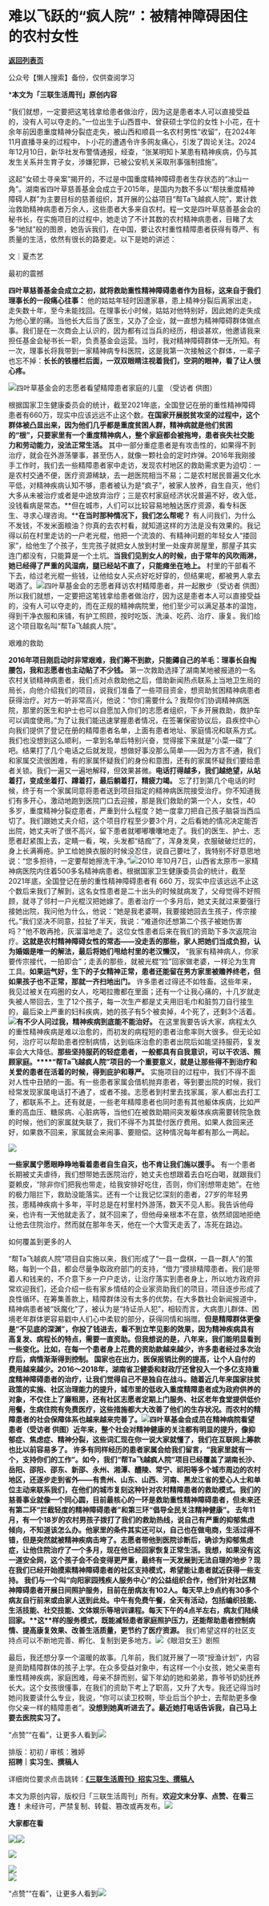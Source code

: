 # 难以飞跃的“疯人院”：被精神障碍困住的农村女性

[**返回列表页**](/gzh/三联生活周刊)

公众号【懒人搜索】备份，仅供查阅学习

***本文为「三联生活周刊」原创内容**

  
  
“我们就想，一定要把这笔钱拿给患者做治疗，因为这是患者本人可以直接受益的，没有人可以夺走的。”一位出生于山西晋中、曾获硕士学位的女性卜小花，在十余年前因患重度精神分裂症走失，被山西和顺县一名农村男性“收留”，在2024年11月直播寻亲的过程中，卜小花的遭遇令许多网友痛心，引发了舆论关注。2024年12月10日，新华社发布警情通报，经查，“张某明知卜某患有精神疾病，仍与其发生关系并生育子女，涉嫌犯罪，已被公安机关采取刑事强制措施”。

这起“女硕士寻亲案”揭开的，不过是中国重度精神障碍患者生存状态的“冰山一角”。湖南省四叶草慈善基金会成立于2015年，是国内为数不多以“帮扶重度精神障碍人群”为主要目标的慈善组织，其开展的公益项目“帮Ta飞越疯人院”，累计救治救助精神病患者万余人，这些患者大多来自农村。程一文是四叶草慈善基金会的秘书长，在实施项目的过程中，她走访了不计其数的农村精神病患者，目睹了太多“地狱”般的图景，她告诉我们，在中国，要让农村重性精障患者获得有尊严、有质量的生活，依然有很长的路要走。以下是她的讲述：

  
  
文｜夏杰艺

最初的震撼

**四叶草慈善基金会成立之初，就将救助重性精神障碍患者作为目标，这来自于我们理事长的一段痛心往事：**
他的姑姑年轻时因遭家暴，患上精神分裂后离家出走，走失数十年，至今未能找回。在理事长小时候，姑姑对他特别好，因此她的走失成为他心里的痛。当他长大后当了医生，又办了企业，就一直想为精神障碍群体做点事。我们是在一次商会上认识的，因为都有过当兵的经历，相谈甚欢，他邀请我来担任基金会秘书长一职，负责基金会运营。当时，我对精神障碍群体一无所知。有一次，理事长将我带到一家精神病专科医院，这是我第一次接触这个群体，一辈子也忘不掉：**长长的铁栅栏后面，一双双眼睛注视着我们，空洞的眼神，看了让人很心疼。**

![](https://mmbiz.qpic.cn/sz_mmbiz_png/XnMeqb0xcz7emic5GQ1gKfIGaicMSHuhZw4NJRorCNAQkwWEo1ibYFeia2UiaZ8uiaF5LibnZhnLOiccaTWCjZhvSZktJQ/640?wx_fmt=png&from;=appmsg)四叶草基金会的志愿者看望精障患者家庭的儿童
（受访者 供图）

根据国家卫生健康委员会的统计，截至2021年底，全国登记在册的重性精神障碍患者有660万，现实中应该远远不止这个数。**在国家开展脱贫攻坚的过程中，这个群体被凸显出来，因为他们几乎都是重度贫困人群，精神病就是他们贫困的“根”，只要家里有一个重度精神病人，整个家庭都会被拖垮，患者丧失社交能力和劳动能力，没法正常生活。**
其中一部分重症患者是有攻击性的，如果得不到治疗，就会在外游荡肇事，甚至伤人，就像一颗社会的定时炸弹。2016年我刚接手工作时，我们去一些精障患者家中走访，发现农村地区的救助需求更为迫切：一是农村交通不便，医疗资源稀缺，去一趟医院相当不易；二是农村居民普遍文化水平低，对精神疾病认知不够，患者被认为是“疯子”，被家人放养，自生自灭，他们大多从未被治疗或者是中途放弃治疗；三是农村家庭经济状况普遍不好，收入低，没钱看病是常态。**但在城市，人们可以比较容易地触达医疗资源，看专科医生、寻求心理咨询。****在当时那种情况下，我们怎么帮呢？**
有人问我们，为什么不发钱，不发米面粮油？你真的去农村看，就知道这样的方法是没有效果的。我记得以前在村里走访的一户老光棍，他把一个流浪的、有精神问题的年轻女人“搂回家”，给他生了个孩子，生完孩子就把女人放到村里一处废弃房屋里，那屋子其实连门都没有，只能算是一个土坑。**当我们见到女人的时候，由于常年的风吹雨淋，她已经得了严重的风湿病，腿已经站不直了，只能瘫坐在地上。**
村里的干部看不下去，给过老光棍一些钱，让他给女人买点好吃好穿的，但结果呢，都被男人拿去喝酒了。![](https://mmbiz.qpic.cn/sz_mmbiz_png/XnMeqb0xcz7emic5GQ1gKfIGaicMSHuhZwPbjicrN0PhRLjb1fGIxOYBdXj0zYY3zr8w9QjGe5qHZcH48p7JMlpOA/640?wx_fmt=png&from;=appmsg)四叶草基金会的志愿者拜访农村精障患者，并一起散步（受访者
供图）所以我们就想，一定要把这笔钱拿给患者做治疗，因为这是患者本人可以直接受益的，没有人可以夺走的，而在正规的精神病院里，他们至少可以满足基本的温饱，得到干净衣服和床铺，有护工照顾，按时吃饭、洗澡、吃药、治疗、康复。我们给这个项目取名叫“帮Ta飞越疯人院”。

艰难的救助

**2016年项目刚启动时非常艰难，我们筹不到款，只能薅自己的羊毛：理事长自掏腰包，我和志愿者也主动贴了不少钱。**
第一次救助选择了湖南某地被报道的一名农村关锁精神病患者，我们点对点救助他之后，借助新闻热点联系上当地卫生局的局长，向他介绍我们的项目，说我们准备了一些项目资金，想资助贫困精神病患者获得治疗。对方一听非常高兴，他说：“你们需要什么？我帮你们协调精神病医院，那里的医生和护士也可以自愿加入你们的志愿者组织，下乡开展救助，救护车可以调度使用。”为了让我们能迅速掌握患者情况，在签署保密协议后，县疾控中心向我们提供了登记在册的精障患者名单，上面有患者地址、家庭情况和联系方式。我们也没想到这么顺利，一拿到名单后特别兴奋，觉得接下来就是“小菜一碟”了吧。结果打了几个电话之后就发现，想做好事没那么简单——因为方言不通，我们和家属交流很困难，有的家属怀疑我们的身份和意图，还有的家属怀疑我们要给患者关锁。我们一遍又一遍地解释，但效果甚微。**电话打得越多，我们越绝望，从站着打，变成坐着打、蹲着打，最后躺着打，精疲力竭。**
忘了打到第几个电话的时候，终于有一个家属同意将患者送到项目指定的精神病医院接受治疗。你不知道我们有多开心，激动地跑到医院门口去迎接，那是我们救助的第一个人，女性，40多岁，重度精神分裂症患者，严重到什么程度？她一度拿刀把自己孩子脑袋当西瓜切了。我们跟她丈夫介绍，这个项目疗程至少要3个月，之后看她的情况决定能否出院，她丈夫听了很不高兴，留下患者就嘟嘟囔囔地走了。我们的医生、护士、志愿者赶紧围上去，定睛一看，唉，头发都“结痂”了，浑身发臭，衣服破破烂烂的，身上长满褥疮。护工给她换衣服的时候没忍住，说自己要吐了，我特别不好意思地说：“您多担待，一定要帮她擦洗干净。”![](https://mmbiz.qpic.cn/sz_mmbiz_png/XnMeqb0xcz7emic5GQ1gKfIGaicMSHuhZwtm3Jia4w5SC0qKtY8KF0IENoq4LxoYdgtF3CG5TM4FJR3iarhR7I60fQ/640?wx_fmt=png&from;=appmsg)2010
年10月7日，山西省太原市一家精神病医院内住着500多名精神病患者。根据国家卫生健康委员会的统计，截至 2021年底，全国登记在册的重性精神障碍患者有
660
万，现实中应该远远不止这个数后来我们了解到，这名女性患者是二十出头的时候就病发了，父母觉得不好照顾，就寻了邻村一户光棍汉把她嫁了。患者治疗一个多月后，她丈夫就过来要强行接她出院，我问他为什么，他说：“她是我老婆啊，我要接她回去生孩子，传宗接代。”我们坚决不同意，拉扯了半天，我说：“难道你还想第二个孩子被她伤害吗？”他不敢再抢，灰溜溜地走了。这位女性患者后来在我们的资助下多次返院治疗。**这就是农村精神障碍女性的常态——没走丢的那些，家人把她们当成负担，认为婚姻是唯一的解法，最后将她们甩给村里的老汉懒汉，**
“我家有精神病人，你家要传宗接代，一拍即合”；走丢的那些，就被光棍“捡”回家做老婆，一样沦为生育工具。**如果运气好，生下的子女精神正常，患者还能留在男方家里被赡养终老，但如果孩子也不正常，那就一齐扫地出门。**
许多患者过得还不如牲畜。这些年来，我见过被关在鸡圈的女人，吃喝拉撒都在里面；还有一个让我心痛的，十几岁就走失被人带回去，生了12个孩子，每一次生产都是丈夫用旧毛巾和脏剪刀自行接生的，最后染上严重的妇科疾病，她的孩子有5个被卖掉，4个死了，还剩3个活着。![](https://mmbiz.qpic.cn/mmbiz_jpg/c2Sib3Mp7pOPB5KOnV4fJoTicY4wEpQqRwVEkqgJ8yMkAiaibb0A1LSlfibwsZicDsuyTE9laE14NvmibuBzx90DKLPAw/640?wx_fmt=jpeg&from;=appmsg)**有不少人问过我，精神疾病到底能不能治好。**
在这里我要告诉大家，病程太久的重性精神疾病是难以治愈的，而初发的病程短的患者治愈率则大很多。但无论如何，治疗可以帮助患者控制病情，达到临床治愈的患者出院后如能坚持服药，复发率会大大降低。**那些坚持服药的轻症患者，一般都具有自我意识，可以干农活、照顾家庭。****“帮Ta飞越疯人院”项目的一个重要意义，就是让那些得不到治疗和关爱的患者在活着的时候，得到庇护和尊严。**
实施项目的过程中，我们不得不面对人性中丑陋的一面。有一些患者家属会借机抛弃患者，等到要出院的时候，我们经常发现家属电话打不通了，或者不接。志愿者到村里去找家属，家人都出去打工了，都联系不上。还有就是，一些老年精障患者也同时患有其他躯体疾病，比如严重的高血压、糖尿病、心脏病等，当他们在被救助期间突发躯体疾病需要转院急救的时候，他们的家属就失联了，我们不得不为其垫付医疗费用。如果人救回来还好，如果救不回来，家属就会来闹事、要赔偿。这种情况每年都有那么一两起。

![](https://mmbiz.qpic.cn/sz_mmbiz_png/XnMeqb0xcz7emic5GQ1gKfIGaicMSHuhZwdvHv3r2yttK9BE9lQVAQiagEdfRSBSeDLjwIrKkqRibtrWaJcroKfZxg/640?wx_fmt=png&from;=appmsg)

**一些家属宁愿眼睁睁地看着患者自生自灭，也不肯让我们施以援手。**
有一个患者长期被丈夫虐待，我们想带她去医院治疗，她丈夫也想跟着去白吃白喝，就跟我们耍赖皮，“除非你们把我也带走，给我安排好吃住，否则，你们别想带走她”。在他的极力阻拦下，救助没能落实。还有一个让我记忆深刻的患者，27岁的年轻男孩，患精神疾病十多年，平时总是在村里村外游荡，数天不见人影。我告诉他母亲，也许有一天他就走丢了，就不回来了，但他母亲根本不在意，依然顽固地拒绝让他去住院治疗。然而就在那年冬天，他在一个大雪天走丢了，冻死在路边。

如何覆盖到更多的人

“帮Ta飞越疯人院”项目自实施以来，我们形成了“一县一盘棋，一县一群人”的策略，每到一个县，都会尽量争取政府部门的支持，“借力”摸排精障患者。我们是带着人和钱来的，不介意下乡一户户走访，让治疗落实到患者身上，所以地方政府非常欢迎我们，还会介绍一些有家乡情结的企业家资助我们的项目，项目逐步形成了良性循环。在筹集善款上，精障群体没有太多的优势。在大多数社会新闻报道中，精神病患者被“妖魔化”了，被认为是“持证杀人犯”，相较而言，大病患儿群体、困境老年群体更容易戳中人们心中柔软的部分，获得同情和捐赠。**但是精障群体更像是“不见底的深渊”，你投了钱进去，看不到立竿见影的效果，因为精神疾病具有高复发、病程长的特点，需要一直资助。****但我想说的是，八年来，我们能明显看到一些变化。比如，在每一个患者身上花费的资助款越来越少，许多患者经过多次治疗后，病情渐渐得到控制。**
国家也在出力，医保报销比例的提高，让个人自付的费用越来越少。2016〜2018年，湖南省卫健委和财政厅还曾投入一个多亿支持重度精神障碍患者的治疗，让我们觉得自己不是独自在战斗。随着近几年来国家扶贫政策的实施、社区治理能力的提升，城市里的低收入重度精障患者成为政府供养的对象，不仅住上了廉租房，还有社区志愿者定期上门服务、社区老年食堂提供低价用餐，生病住院有免费医疗，这些措施都大大改善了他们的生存状况。而农村的精障患者的社会保障体系也越来越来完善了。![](https://mmbiz.qpic.cn/sz_mmbiz_jpg/XnMeqb0xcz7emic5GQ1gKfIGaicMSHuhZwstS1q6IwiaPMuxx8lfSH5Kg0K5bbbMCFGfy3ePPvqwegia1dfH7GlB5w/640?wx_fmt=jpeg&from;=appmsg)四叶草基金会成员在精神病院看望患者（受访者
供图）**近年来，整个社会对精神健康的关注都有明显的提升，像抑郁症、焦虑症、精神分裂，这些词汇现在你一说大家就懂了，我们在互联网上筹款也比以前容易多了。**
许多有同样经历的患者家属会给我们留言，“我家里就有一个，支持你们的工作”。如今，我们“帮Ta飞越疯人院”项目已经覆盖了湖南长沙、岳阳、邵阳、邵东、新邵、永州、湘潭、醴陵、常宁、祁阳等多个城市周边的农村地区，还逐步走到省外——有贵州、山东、山西、河南、黑龙江省的爱心人士和单位主动来联系我们，在他们的城市复刻这种针对农村精障患者的救助模式。**我们的慈善事业就像一个同心圆，目前最核心的一环是救助重性精神障碍患者，但未来还有第二环“拦截轻度的精神障碍患者”和第三环“倡导全民关注精神健康”。**
去年11月，有一个18岁的农村男孩子拨打了我们的救助热线，说自己有严重的抑郁焦虑倾向，不知道该怎么办。他家里的条件其实还可以，自己也在做电商，生活过得不错，但是突然就被精神疾病击垮了。志愿者带他到医院诊断后，确诊为抑郁焦虑症，让他住院治疗了一个多月，现在他已经回家恢复正常生活。我想，如果没有这一道安全网，这个孩子会不会变得更严重，最终有一天发展到无法自理的地步？**现在我们已经开始摸索精神障碍患者的社区支持模式，希望能让患者就近获得一些支持。**
我们与一个叫“向阳家园残疾人服务中心”的公益组织合作，他们针对社区精神障碍患者开展日间照护服务，目前在册病友有102人。每天早上9点约有30多个病友自行前来或由家人送到此处。中午有免费午餐，全天有活动，包括编织技能、生活技能、社交技能、文体娱乐等培训课程。每天下午的4点半左右，病友们陆续回家。**这****样的服务模式，既能减轻患者家庭照护压力，还能帮助患者控制病情、提高康复效果、改善生活质量，更节约了医疗资源。**
我们希望这样的社区支持点可以不断地完善、孵化、复制到更多地方。![](https://mmbiz.qpic.cn/mmbiz_jpg/c2Sib3Mp7pOPB5KOnV4fJoTicY4wEpQqRwrxBfkDS2usWTaXpHJPczy6Z5icR7pLHwEbL74qMvfV9hPEwjDLrnCzw/640?wx_fmt=jpeg)《眼泪女王》剧照

最后，我还想分享一个温暖的故事。几年前，我们就开展了一项“授渔计划”，内容是资助精障群体的孩子上学。在众多受益对象中，有这样一个小女孩，她父亲患有重性精神疾病，家庭困难，母亲不辞而别，留下年幼的她和弟弟，靠爷爷奶奶抚养长大。这个女孩很懂事，在我们的资助下考上了职高，又升了大专。我还记得当时她问我要读什么专业，我说，“你可以读卫校啊，毕业后当个护士，去帮助更多像你父亲一样的精障患者”。**没想到她真听进去了。最近她打电话告诉我，自己马上要去医院实习了。**

“点赞”“在看”，让更多人看到![](https://mmbiz.qpic.cn/mmbiz_gif/c2Sib3Mp7pON9hkSZwdTibRHNZSMPyiapUCHJwlyoZVBC3SfmPmF0VKjkm3NiaToQloHFJ6icyicqZnqgXp6pSQJt5gg/640?wx_fmt=gif&from;=appmsg&wxfrom;=5&wx;_lazy=1&tp;=wxpic)  
  
  
  
  
  
排版：初初 / 审核：雅婷  
**招聘｜实习生、撰稿人**  

详细岗位要求点击跳转：**[《三联生活周刊》招实习生、撰稿人](http://mp.weixin.qq.com/s?__biz=MTc5MTU3NTYyMQ==&mid=2651136871&idx=3&sn=f1c0777fe9d31881e5dfca68ebc2937f&chksm=5907324d6e70bb5b3546dfe1c7b31b5fe05664bebbf36356ba9a1a352e0678444cad62875ad4&scene=21#wechat_redirect)**

本文为原创内容，版权归「三联生活周刊」所有。**欢迎文末分享、点赞、在看三连！**
未经许可，严禁复制、转载、篡改或再发布。![](https://mmbiz.qpic.cn/sz_mmbiz_png/Gg7Qtoh7Aic9ZTmAdCc80b4nD7xicgPt863QWU7oNswDx19XrjfTtSl8QwatY2EEZGuNd1WRRiapDZjcDhTnNYmBg/640?wx_fmt=png&wxfrom;=5&wx;_lazy=1&wx;_co=1&retryload;=1&tp;=wxpic)

**大家都在看**

  
[![](https://mmbiz.qpic.cn/mmbiz_png/c2Sib3Mp7pOOeKa59dravLr1iaiaibX9XPfSjI9yJXUCZ4icRewTdCtQNjhKngr9sQKB1JpbEjXNWv8Jzv69LUqOWoA/640?wx_fmt=png&from;=appmsg&wxfrom;=5&wx;_lazy=1&wx;_co=1&tp;=wxpic)](https://mp.weixin.qq.com/s?__biz=MTc5MTU3NTYyMQ==&mid=2651494632&idx=1&sn=5f00c0d2eca79a3fa2d2f9760a2e21c5&scene=21#wechat_redirect)[![](https://mmbiz.qpic.cn/mmbiz_jpg/c2Sib3Mp7pOOproFGvSxzTYJ6FpygxsHUo4lBibWHRnyHVickO3ondBNZ8JTryAG5KLSPAkjkHGPPialZZmvA5qoiaA/640?wx_fmt=jpeg&from;=appmsg&wxfrom;=5&wx;_lazy=1&wx;_co=1&tp;=wxpic)](https://mp.weixin.qq.com/s?__biz=MTc5MTU3NTYyMQ==&mid=2651493791&idx=1&sn=30fd7353a9419287419aadf51b2e7382&scene=21#wechat_redirect)

[![](https://mmbiz.qpic.cn/mmbiz_jpg/c2Sib3Mp7pOOTtr9SxU8nbOQeTgQVyXEiaoFQ3ZWyBGRyy2KZz0H3QicOgCmX3TyB3L2AvMrabNrhocYZbeEqjD7w/640?wx_fmt=jpeg&wxfrom;=5&wx;_lazy=1&wx;_co=1&tp;=wxpic)](https://mp.weixin.qq.com/s?__biz=MTc5MTU3NTYyMQ==&mid=2651496049&idx=1&sn=7054d45a644a6736c0088a2c4600450c&scene=21#wechat_redirect)

  
![](https://mmbiz.qpic.cn/sz_mmbiz_png/Gg7Qtoh7Aic9ZTmAdCc80b4nD7xicgPt86k1kgpU51hWCHjV92ryhVW35PLCvLhxLw9XDhXjgeDyZhHSx5EbRcfg/640?wx_fmt=png&wxfrom;=5&wx;_lazy=1&wx;_co=1&retryload;=2&tp;=wxpic)  
[![](https://mmbiz.qpic.cn/mmbiz_jpg/c2Sib3Mp7pONuwrdetOsWUZLdDE1J39mLibBBe0vPzCKS1topq8p9JgG9O86KDCNS3SZl7Paa1d80gvHIBg9C0cw/640?wx_fmt=jpeg&from;=appmsg&wxfrom;=5&wx;_lazy=1&wx;_co=1&tp;=wxpic)]()  
  
“点赞”“在看”，让更多人看到![](https://mmbiz.qpic.cn/mmbiz_gif/c2Sib3Mp7pON9hkSZwdTibRHNZSMPyiapUCHJwlyoZVBC3SfmPmF0VKjkm3NiaToQloHFJ6icyicqZnqgXp6pSQJt5gg/640?wx_fmt=gif&from;=appmsg&wxfrom;=5&wx;_lazy=1&tp;=wxpic)

